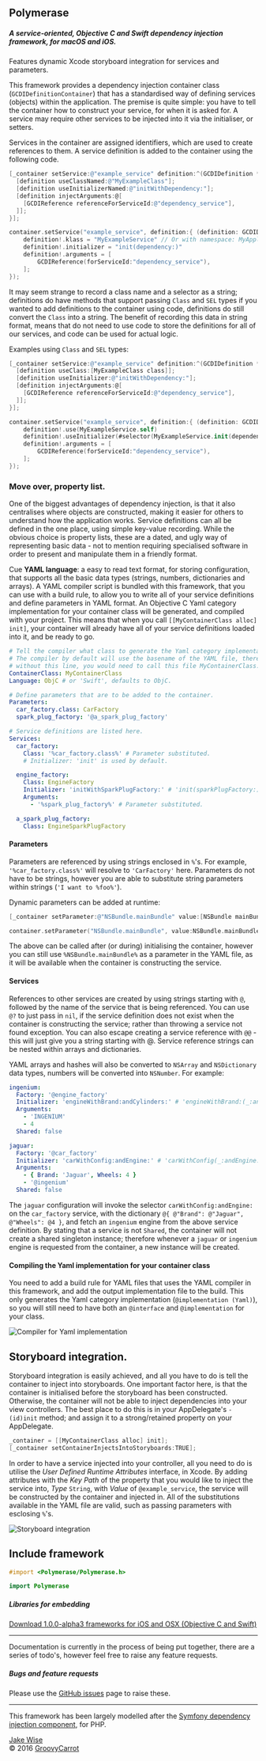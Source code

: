 ## Polymerase

##### A service-oriented, Objective C and Swift dependency injection framework, for macOS and iOS.

Features dynamic Xcode storyboard integration for services and parameters.

This framework provides a dependency injection container class
(`GCDIDefinitionContainer`) that has a standardised way of defining services
(objects) within the application. The premise is quite simple: you have to
tell the container how to construct your service, for when it is asked for. A
service may require other services to be injected into it via the initialiser,
or setters.

Services in the container are assigned identifiers, which are used to create
references to them. A service definition is added to the container using the
following code.

```objective-c
[_container setService:@"example_service" definition:^(GCDIDefinition *definition) {
  [definition useClassNamed:@"MyExampleClass"];
  [definition useInitializerNamed:@"initWithDependency:"];
  [definition injectArguments:@[
    [GCDIReference referenceForServiceId:@"dependency_service"],
  ]];
}];
```
```swift
container.setService("example_service", definition:{ (definition: GCDIDefinition?) in
    definition!.klass = "MyExampleService" // Or with namespace: MyApplication.MyExampleService
    definition!.initializer = "init(dependency:)"
    definition!.arguments = [
        GCDIReference(forServiceId:"dependency_service"),
    ];
});
```

It may seem strange to record a class name and a selector as a string;
definitions do have methods that support passing `Class` and `SEL` types if you
wanted to add definitions to the container using code, definitions do still
convert the `Class` into a string. The benefit of recording this data in
string format, means that do not need to use code to store the definitions for
all of our services, and code can be used for actual logic.

Examples using `Class` and `SEL` types:

```objective-c
[_container setService:@"example_service" definition:^(GCDIDefinition *definition) {
  [definition useClass:[MyExampleClass class]];
  [definition useInitializer:@"initWithDependency:"];
  [definition injectArguments:@[
    [GCDIReference referenceForServiceId:@"dependency_service"],
  ]];
}];
```
```swift
container.setService("example_service", definition:{ (definition: GCDIDefinition?) in
    definition!.use(MyExampleService.self)
    definition!.useInitializer(#selector(MyExampleService.init(dependency:)))
    definition!.arguments = [
        GCDIReference(forServiceId:"dependency_service"),
    ];
});
```

### Move over, property list.

One of the biggest advantages of dependency injection, is that it also
centralises where objects are constructed, making it easier for others to
understand how the application works. Service definitions can all be defined in
the one place, using simple key-value recording. While the obvious choice is
property lists, these are a dated, and ugly way of representing basic data - not
to mention requiring specialised software in order to present and manipulate
them in a friendly format.

Cue **YAML language**: a easy to read text format, for storing configuration,
that supports all the basic data types (strings, numbers, dictionaries and 
arrays). A YAML compiler script is bundled with this framework, that you can use
with a build rule, to allow you to write all of your service definitions and
define parameters in YAML format. An Objective C Yaml category implementation
for your container class will be generated, and compiled with your project. This
means that when you call `[[MyContainerClass alloc] init]`, your container will
already have all of your service definitions loaded into it, and be ready to go.

```yaml
# Tell the compiler what class to generate the Yaml category implementation for.
# The compiler by default will use the basename of the YAML file, therefore 
# without this line, you would need to call this file MyContainerClass.yml
ContainerClass: MyContainerClass
Language: ObjC # or 'Swift', defaults to ObjC.

# Define parameters that are to be added to the container.
Parameters:
  car_factory.class: CarFactory
  spark_plug_factory: '@a_spark_plug_factory'

# Service definitions are listed here.
Services:
  car_factory:
    Class: '%car_factory.class%' # Parameter substituted.
    # Initializer: 'init' is used by default.

  engine_factory:
    Class: EngineFactory
    Initializer: 'initWithSparkPlugFactory:' # 'init(sparkPlugFactory:)' in swift.
    Arguments:
      - '%spark_plug_factory%' # Parameter substituted.

  a_spark_plug_factory:
    Class: EngineSparkPlugFactory
```

#### Parameters

Parameters are referenced by using strings enclosed in `%`'s. For example,
`'%car_factory.class%'` will resolve to `'CarFactory'` here. Parameters do not
have to be strings, however you are able to substitute string parameters within
strings (`'I want to %foo%'`).

Dynamic parameters can be added at runtime:
```objective-c
[_container setParameter:@"NSBundle.mainBundle" value:[NSBundle mainBundle]];
```
```swift
container.setParameter("NSBundle.mainBundle", value:NSBundle.mainBundle())
```

The above can be called after (or during) initialising the container, however
you can still use `%NSBundle.mainBundle%` as a parameter in the YAML file, as it
will be available when the container is constructing the service.

#### Services

References to other services are created by using strings starting with `@`, 
followed by the name of the service that is being referenced. You can use `@?`
to just pass in `nil`, if the service definition does not exist when the
container is constructing the service; rather than throwing a service not found
exception. You can also escape creating a service reference with `@@` - this 
will just give you a string starting with @. Service reference strings can be
nested within arrays and dictionaries.

YAML arrays and hashes will also be converted to `NSArray` and `NSDictionary`
data types, numbers will be converted into `NSNumber`. For example:

```yaml
ingenium:
  Factory: '@engine_factory'
  Initializer: 'engineWithBrand:andCylinders:' # 'engineWithBrand:(_:andCylinders:)'
  Arguments:
    - 'INGENIUM'
    - 4
  Shared: false

jaguar:
  Factory: '@car_factory'
  Initializer: 'carWithConfig:andEngine:' # 'carWithConfig(_:andEngine:)'
  Arguments:
    - { Brand: 'Jaguar', Wheels: 4 }
    - '@ingenium'
  Shared: false
```

The `jaguar` configuration will invoke the selector `carWithConfig:andEngine:`
on the `car_factory` service, with the dictionary `@{ @"Brand": @"Jaguar",
@"Wheels": @4 }`, and fetch an `ingenium` engine from the above service
definition. By stating that a service is not `Shared`, the container will not
create a shared singleton instance; therefore whenever a `jaguar` or `ingenium`
engine is requested from the container, a new instance will be created.

#### Compiling the Yaml implementation for your container class

You need to add a build rule for YAML files that uses the YAML compiler in this
framework, and add the output implementation file to the build. This only
generates the Yaml category implementation (`@implementation (Yaml)`), so you
will still need to have both an `@interface` and `@implementation` for your
class.

![Compiler for Yaml implementation](http://groovycarrot.co.uk/sites/gc/files/gcdependencyinjection-xcode-yaml.png)

## Storyboard integration.

Storyboard integration is easily achieved, and all you have to do is tell the
container to inject into storyboards. One important factor here, is that the
container is initialised before the storyboard has been constructed. Otherwise,
the container will not be able to inject dependencies into your view
controllers. The best place to do this is in your AppDelegate's `- (id)init`
method; and assign it to a strong/retained property on your AppDelegate.

```objective-c
_container = [[MyContainerClass alloc] init];
[_container setContainerInjectsIntoStoryboards:TRUE];
```

In order to have a service injected into your controller, all you need to do is
utilise the _User Defined Runtime Attributes_ interface, in Xcode. By adding
attributes with the _Key Path_ of the property that you would like to inject the
service into, _Type_ `String`, with _Value_ of `@example_service`, the service
will be constructed by the container and injected in. All of the substitutions
available in the YAML file are valid, such as passing parameters with esclosing
`%`'s.

![Storyboard integration](http://groovycarrot.co.uk/sites/gc/files/gcdepedencyinjection-storyboard-integration.png)

## Include framework

```objective-c
#import <Polymerase/Polymerase.h>
```
```swift
import Polymerase
```

##### Libraries for embedding

[Download 1.0.0-alpha3 frameworks for iOS and OSX (Objective C and Swift)](https://github.com/GroovyCarrot/GCDependencyInjection/releases/download/1.0.0-alpha3/GCDependencyInjection-1.0.0-alpha3.zip)

***

Documentation is currently in the process of being put together, there are a
series of todo's, however feel free to raise any feature requests.

##### Bugs and feature requests
Please use the [GitHub issues](https://github.com/GroovyCarrot/GCDependencyInjection/issues)
page to raise these.

***

This framework has been largely modelled after the [Symfony dependency injection
component](http://symfony.com/doc/current/components/dependency_injection/introduction.html),
for PHP.

[Jake Wise](http://twitter.com/GroovyCarrot)<br />
© 2016 [GroovyCarrot](http://groovycarrot.co.uk)
